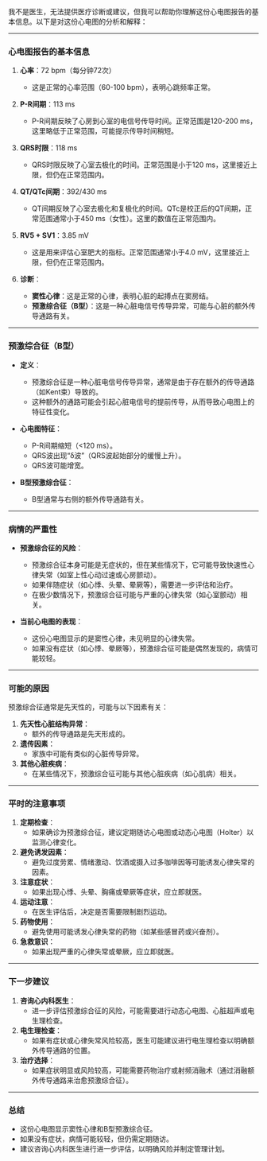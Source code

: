 我不是医生，无法提供医疗诊断或建议，但我可以帮助你理解这份心电图报告的基本信息。以下是对这份心电图的分析和解释：

---

### **心电图报告的基本信息**
1. **心率**：72 bpm（每分钟72次）
   - 这是正常的心率范围（60-100 bpm），表明心跳频率正常。

2. **P-R间期**：113 ms
   - P-R间期反映了心房到心室的电信号传导时间。正常范围是120-200 ms，这里略低于正常范围，可能提示传导时间稍短。

3. **QRS时限**：118 ms
   - QRS时限反映了心室去极化的时间。正常范围是小于120 ms，这里接近上限，但仍在正常范围内。

4. **QT/QTc间期**：392/430 ms
   - QT间期反映了心室去极化和复极化的时间。QTc是校正后的QT间期，正常范围通常小于450 ms（女性）。这里的数值在正常范围内。

5. **RV5 + SV1**：3.85 mV
   - 这是用来评估心室肥大的指标。正常范围通常小于4.0 mV，这里接近上限，但仍在正常范围内。

6. **诊断**：
   - **窦性心律**：这是正常的心律，表明心脏的起搏点在窦房结。
   - **预激综合征（B型）**：这是一种心脏电信号传导异常，可能与心脏的额外传导通路有关。

---

### **预激综合征（B型）**
- **定义**：
  - 预激综合征是一种心脏电信号传导异常，通常是由于存在额外的传导通路（如Kent束）导致的。
  - 这种额外的通路可能会引起心脏电信号的提前传导，从而导致心电图上的特征性变化。

- **心电图特征**：
  - P-R间期缩短（<120 ms）。
  - QRS波出现“δ波”（QRS波起始部分的缓慢上升）。
  - QRS波可能增宽。

- **B型预激综合征**：
  - B型通常与右侧的额外传导通路有关。

---

### **病情的严重性**
- **预激综合征的风险**：
  - 预激综合征本身可能是无症状的，但在某些情况下，它可能导致快速性心律失常（如室上性心动过速或心房颤动）。
  - 如果伴随症状（如心悸、头晕、晕厥等），需要进一步评估和治疗。
  - 在极少数情况下，预激综合征可能与严重的心律失常（如心室颤动）相关。

- **当前心电图的表现**：
  - 这份心电图显示的是窦性心律，未见明显的心律失常。
  - 如果没有症状（如心悸、晕厥等），预激综合征可能是偶然发现的，病情可能较轻。

---

### **可能的原因**
预激综合征通常是先天性的，可能与以下因素有关：
1. **先天性心脏结构异常**：
   - 额外的传导通路是先天形成的。
2. **遗传因素**：
   - 家族中可能有类似的心脏传导异常。
3. **其他心脏疾病**：
   - 在某些情况下，预激综合征可能与其他心脏疾病（如心肌病）相关。

---

### **平时的注意事项**
1. **定期检查**：
   - 如果确诊为预激综合征，建议定期随访心电图或动态心电图（Holter）以监测心律变化。
2. **避免诱发因素**：
   - 避免过度劳累、情绪激动、饮酒或摄入过多咖啡因等可能诱发心律失常的因素。
3. **注意症状**：
   - 如果出现心悸、头晕、胸痛或晕厥等症状，应立即就医。
4. **运动注意**：
   - 在医生评估后，决定是否需要限制剧烈运动。
5. **药物使用**：
   - 避免使用可能诱发心律失常的药物（如某些感冒药或兴奋剂）。
6. **急救意识**：
   - 如果出现严重的心律失常或晕厥，应立即就医。

---

### **下一步建议**
1. **咨询心内科医生**：
   - 进一步评估预激综合征的风险，可能需要进行动态心电图、心脏超声或电生理检查。
2. **电生理检查**：
   - 如果有症状或心律失常风险较高，医生可能建议进行电生理检查以明确额外传导通路的位置。
3. **治疗选择**：
   - 如果症状明显或风险较高，可能需要药物治疗或射频消融术（通过消融额外传导通路来治愈预激综合征）。

---

### **总结**
- 这份心电图显示窦性心律和B型预激综合征。
- 如果没有症状，病情可能较轻，但仍需定期随访。
- 建议咨询心内科医生进行进一步评估，以明确风险并制定管理计划。
